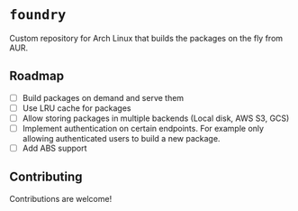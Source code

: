 # `foundry`
Custom repository for Arch Linux that builds the packages on the fly from AUR.

## Roadmap
- [ ] Build packages on demand and serve them
- [ ] Use LRU cache for packages
- [ ] Allow storing packages in multiple backends (Local disk, AWS S3, GCS)
- [ ] Implement authentication on certain endpoints. For example only allowing authenticated users to build a new package.
- [ ] Add ABS support

## Contributing
Contributions are welcome!
